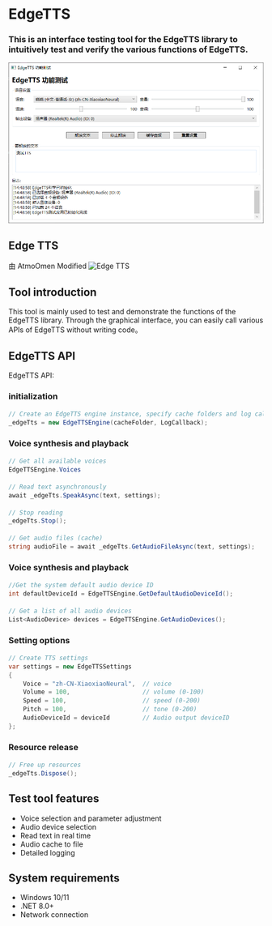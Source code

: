 # EdgeTTS

### This is an interface testing tool for the EdgeTTS library to intuitively test and verify the various functions of EdgeTTS.

![EdgeTTS Test Application Interface](EdgeTTSTest.png)

## Edge TTS 

由 AtmoOmen Modified ![Edge TTS](https://github.com/AtmoOmen/EdgeTTS)

## Tool introduction

This tool is mainly used to test and demonstrate the functions of the EdgeTTS library. 
Through the graphical interface, you can easily call various APIs of EdgeTTS without writing code。

## EdgeTTS API

EdgeTTS API:

### initialization

```csharp
// Create an EdgeTTS engine instance, specify cache folders and log callbacks
_edgeTts = new EdgeTTSEngine(cacheFolder, LogCallback);
```

### Voice synthesis and playback

```csharp
// Get all available voices
EdgeTTSEngine.Voices

// Read text asynchronously
await _edgeTts.SpeakAsync(text, settings);

// Stop reading
_edgeTts.Stop();

// Get audio files (cache)
string audioFile = await _edgeTts.GetAudioFileAsync(text, settings);
```

### Voice synthesis and playback

```csharp
//Get the system default audio device ID
int defaultDeviceId = EdgeTTSEngine.GetDefaultAudioDeviceId();

// Get a list of all audio devices
List<AudioDevice> devices = EdgeTTSEngine.GetAudioDevices();
```

### Setting options

```csharp
// Create TTS settings
var settings = new EdgeTTSSettings
{
    Voice = "zh-CN-XiaoxiaoNeural",  // voice
    Volume = 100,                    // volume (0-100)
    Speed = 100,                     // speed (0-200)
    Pitch = 100,                     // tone (0-200)
    AudioDeviceId = deviceId         // Audio output deviceID
};
```

### Resource release

```csharp
// Free up resources
_edgeTts.Dispose();
```

## Test tool features

- Voice selection and parameter adjustment
- Audio device selection
- Read text in real time
- Audio cache to file
- Detailed logging

## System requirements

- Windows 10/11
- .NET 8.0+
- Network connection
